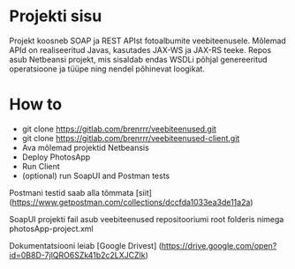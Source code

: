 # Projekti sisu
Projekt koosneb SOAP ja REST APIst fotoalbumite veebiteenusele. 
Mõlemad APId on realiseeritud Javas, kasutades JAX-WS ja JAX-RS teeke. 
Repos asub Netbeansi projekt, mis sisaldab endas WSDLi põhjal genereeritud operatsioone ja tüüpe ning nendel põhinevat loogikat. 

# How to
* git clone https://gitlab.com/brenrrr/veebiteenused.git
* git clone https://gitlab.com/brenrrr/veebiteenused-client.git
* Ava mõlemad projektid Netbeansis
* Deploy PhotosApp
* Run Client
* (optional) run SoapUI and Postman tests 

Postmani testid saab alla tõmmata [siit] (https://www.getpostman.com/collections/dccfda1033ea3de11a2a)

SoapUI projekti fail asub veebiteenused repositooriumi root folderis nimega photosApp-project.xml

Dokumentatsiooni leiab [Google Drivest] (https://drive.google.com/open?id=0B8D-7jlQRO6SZk41b2c2LXJCZlk)